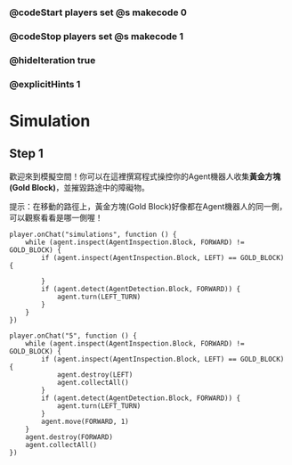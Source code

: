 ### @codeStart players set @s makecode 0
### @codeStop players set @s makecode 1

### @hideIteration true 
### @explicitHints 1


# Simulation  

## Step 1
歡迎來到模擬空間！你可以在這裡撰寫程式操控你的Agent機器人收集**黃金方塊(Gold Block)**，並摧毀路途中的障礙物。

提示：在移動的路徑上，黃金方塊(Gold Block)好像都在Agent機器人的同一側，可以觀察看看是哪一側喔！

```template
player.onChat("simulations", function () {
    while (agent.inspect(AgentInspection.Block, FORWARD) != GOLD_BLOCK) {
        if (agent.inspect(AgentInspection.Block, LEFT) == GOLD_BLOCK) {
        	
        }
        if (agent.detect(AgentDetection.Block, FORWARD)) {
            agent.turn(LEFT_TURN)
        }
    }
})

```
```ghost
player.onChat("5", function () {
    while (agent.inspect(AgentInspection.Block, FORWARD) != GOLD_BLOCK) {
        if (agent.inspect(AgentInspection.Block, LEFT) == GOLD_BLOCK) {
            agent.destroy(LEFT)
            agent.collectAll()
        }
        if (agent.detect(AgentDetection.Block, FORWARD)) {
            agent.turn(LEFT_TURN)
        }
        agent.move(FORWARD, 1)
    }
    agent.destroy(FORWARD)
    agent.collectAll()
})
```
